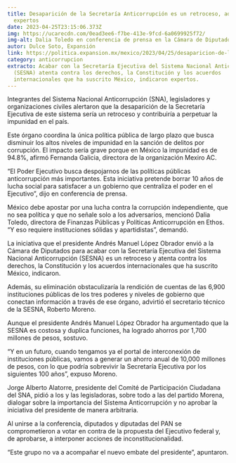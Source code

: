```yaml
---
title: Desaparición de la Secretaría Anticorrupción es un retroceso, advierten
  expertos
date: 2023-04-25T23:15:06.373Z
img: https://ucarecdn.com/0ead3ee6-f7be-413e-9fcd-6a0699925f72/
img-alt: Dalia Toledo en conferencia de prensa en la Cámara de Diputados
autor: Dulce Soto, Expansión
link: https://politica.expansion.mx/mexico/2023/04/25/desaparicion-de-la-secretaria-anticorrupcion-es-un-retroceso-advierten-expertos
category: anticorrupcion
extracto: Acabar con la Secretaría Ejecutiva del Sistema Nacional Anticorrupción
  (SESNA) atenta contra los derechos, la Constitución y los acuerdos
  internacionales que ha suscrito México, indicaron expertos.
---
```

Integrantes del Sistema Nacional Anticorrupción (SNA), legisladores y organizaciones civiles alertaron que la desaparición de la Secretaría Ejecutiva de este sistema sería un retroceso y contribuiría a perpetuar la impunidad en el país.

Este órgano coordina la única política pública de largo plazo que busca disminuir los altos niveles de impunidad en la sanción de delitos por corrupción. El impacto sería grave porque en México la impunidad es de 94.8%, afirmó Fernanda Galicia, directora de la organización Mexiro AC.

“El Poder Ejecutivo busca despojarnos de las políticas públicas anticorrupción más importantes. Esta iniciativa pretende borrar 10 años de lucha social para satisfacer a un gobierno que centraliza el poder en el Ejecutivo”, dijo en conferencia de prensa.

México debe apostar por una lucha contra la corrupción independiente, que no sea política y que no señale solo a los adversarios, mencionó Dalia Toledo, directora de Finanzas Públicas y Políticas Anticorrupción en Ethos. “Y eso requiere instituciones sólidas y apartidistas”, demandó.

La iniciativa que el presidente Andrés Manuel López Obrador envió a la Cámara de Diputados para acabar con la Secretaría Ejecutiva del Sistema Nacional Anticorrupción (SESNA) es un retroceso y atenta contra los derechos, la Constitución y los acuerdos internacionales que ha suscrito México, indicaron.

Además, su eliminación obstaculizaría la rendición de cuentas de las 6,900 instituciones públicas de los tres poderes y niveles de gobierno que conectan información a través de ese órgano, advirtió el secretario técnico de la SESNA, Roberto Moreno.

Aunque el presidente Andrés Manuel López Obrador ha argumentado que la SESNA es costosa y duplica funciones, ha logrado ahorros por 1,700 millones de pesos, sostuvo.

“Y en un futuro, cuando tengamos ya el portal de interconexión de instituciones públicas, vamos a generar un ahorro anual de 10,000 millones de pesos, con lo que podría sobrevivir la Secretaría Ejecutiva por los siguientes 100 años”, expuso Moreno.

Jorge Alberto Alatorre, presidente del Comité de Participación Ciudadana del SNA, pidió a los y las legisladoras, sobre todo a las del partido Morena, dialogar sobre la importancia del Sistema Anticorrupción y no aprobar la iniciativa del presidente de manera arbitraria.

Al unirse a la conferencia, diputados y diputadas del PAN se comprometieron a votar en contra de la propuesta del Ejecutivo federal y, de aprobarse, a interponer acciones de inconstitucionalidad.

“Este grupo no va a acompañar el nuevo embate del presidente”, apuntaron.